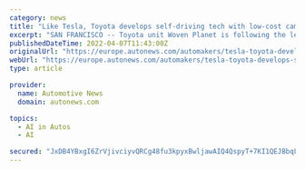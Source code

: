 ```yaml
---
category: news
title: "Like Tesla, Toyota develops self-driving tech with low-cost cameras"
excerpt: "SAN FRANCISCO -- Toyota unit Woven Planet is following the lead of Tesla Inc. in trying to advance self-driving technology with low-cost cameras. Woven Planet told Reuters it is able to use low ..."
publishedDateTime: 2022-04-07T11:43:00Z
originalUrl: "https://europe.autonews.com/automakers/tesla-toyota-develops-self-driving-tech-low-cost-cameras"
webUrl: "https://europe.autonews.com/automakers/tesla-toyota-develops-self-driving-tech-low-cost-cameras"
type: article

provider:
  name: Automotive News
  domain: autonews.com

topics:
  - AI in Autos
  - AI

secured: "JxDB4YBxgI6ZrVjivciyvQRCg48fu3kpyxBwljawAIQ4QspyT+7KI1QEJBbqLMmXQVNJ7NoA++JZFqxdOhpsvenBN7N6aodWJ4yrjZoghHdP1R5L4cR3eMuhPF4JqvURA1vrrDoxVP3d9syg91AIB1dTF1CN0yS7bBcItd+fYiF0z9SyWCI5ZWaGnqf6Iz1aBVvFTSuhLJ7gylDLbbZPfY2DE2C79efwCAgnFzRQrM+z4FHwIeKF2wxtaYdR4H4XSaH6It5aayLWXe/CBrvy+Gm3mrD8zEVCE+558U0a4G2lBNoKtLe/A3G0O6P9XayW/9vbrbr9STF4uOO1f2PhdjYi/Pekr23/VcPEy0+LOyc=;RpJuLPF+TbPmQ93B4aZinA=="
---
```


